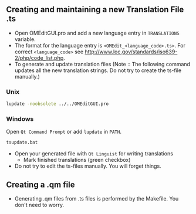 ## Creating and maintaining a new Translation File .ts

- Open OMEditGUI.pro and add a new language entry in `TRANSLATIONS` variable.
- The format for the language entry is `<OMEdit_<language_code>.ts>`. For correct `<language_code>` see http://www.loc.gov/standards/iso639-2/php/code_list.php.
- To generate and update translation files (Note :: The following command updates all the new translation strings. Do not try to create the ts-file manually.)

### Unix
```bash
lupdate -noobsolete ../../OMEditGUI.pro
```

### Windows
Open `Qt Command Prompt` or add `lupdate` in `PATH`.
```bash
tsupdate.bat
```

- Open your generated file with `Qt Linguist` for writing translations
  - Mark finished translations (green checkbox)
- Do not try to edit the ts-files manually. You will forget things.

## Creating a .qm file

- Generating .qm files from .ts files is performed by the Makefile. You don't need to worry.
